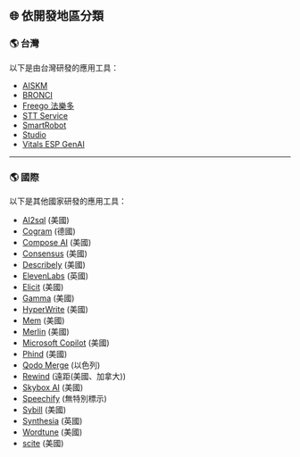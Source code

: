 ## 🌐 依開發地區分類

<h3 id="taiwan">🌎 台灣</h3>

以下是由台灣研發的應用工具：

- [AISKM](../../tools/application.md#aiskm)
- [BRONCI](../../tools/application.md#bronci)
- [Freego 法樂多](../../tools/application.md#freego)
- [STT Service](../../tools/application.md#stt-service)
- [SmartRobot](../../tools/application.md#smartrobot)
- [Studio](../../tools/application.md#studio)
- [Vitals ESP GenAI](../../tools/application.md#vitals-esp-genai)

---

<h3 id="international">🌎 國際</h3>

以下是其他國家研發的應用工具：

- [AI2sql](../../tools/application.md#ai2sql) (美國)
- [Cogram](../../tools/application.md#cogram) (德國)
- [Compose AI](../../tools/application.md#compose-ai) (美國)
- [Consensus](../../tools/application.md#consensus) (美國)
- [Describely](../../tools/application.md#describely) (美國)
- [ElevenLabs](../../tools/application.md#elevenlabs) (英國)
- [Elicit](../../tools/application.md#elicit) (美國)
- [Gamma](../../tools/application.md#gamma) (美國)
- [HyperWrite](../../tools/application.md#hyperwrite) (美國)
- [Mem](../../tools/application.md#mem) (美國)
- [Merlin](../../tools/application.md#merlin) (美國)
- [Microsoft Copilot](../../tools/application.md#microsoft-copilot) (美國)
- [Phind](../../tools/application.md#phind) (美國)
- [Qodo Merge](../../tools/application.md#qodo-merge) (以色列)
- [Rewind](../../tools/application.md#rewind) (遠距(美國、加拿大))
- [Skybox AI](../../tools/application.md#skybox-ai) (美國)
- [Speechify](../../tools/application.md#speechify) (無特別標示)
- [Sybill](../../tools/application.md#sybill) (美國)
- [Synthesia](../../tools/application.md#synthesia) (英國)
- [Wordtune](../../tools/application.md#wordtune) (美國)
- [scite](../../tools/application.md#scite) (美國)
